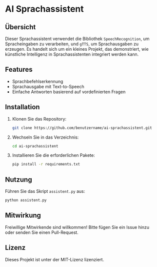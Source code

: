 # AI Sprachassistent

## Übersicht
Dieser Sprachassistent verwendet die Bibliothek `SpeechRecognition`, um Spracheingaben zu verarbeiten, und `gTTS`, um Sprachausgaben zu erzeugen. Es handelt sich um ein kleines Projekt, das demonstriert, wie künstliche Intelligenz in Sprachassistenten integriert werden kann.

## Features
- Sprachbefehlserkennung
- Sprachausgabe mit Text-to-Speech
- Einfache Antworten basierend auf vordefinierten Fragen

## Installation
1. Klonen Sie das Repository:
   ```bash
   git clone https://github.com/benutzername/ai-sprachassistent.git
   ```
2. Wechseln Sie in das Verzeichnis:
   ```bash
   cd ai-sprachassistent
   ```
3. Installieren Sie die erforderlichen Pakete:
   ```bash
   pip install -r requirements.txt
   ```

## Nutzung
Führen Sie das Skript `assistent.py` aus:
```bash
python assistent.py
```

## Mitwirkung
Freiwillige Mitwirkende sind willkommen! Bitte fügen Sie ein Issue hinzu oder senden Sie einen Pull-Request.

## Lizenz
Dieses Projekt ist unter der MIT-Lizenz lizenziert.